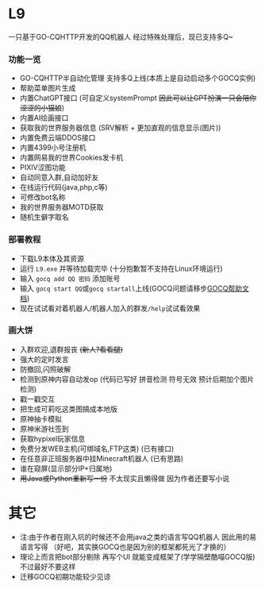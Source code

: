 # L9
 一只基于GO-CQHTTP开发的QQ机器人 经过特殊处理后，现已支持多Q~

### 功能一览
- GO-CQHTTP半自动化管理 支持多Q上线(本质上是自动启动多个GOCQ实例)
- 帮助菜单图片生成
- 内置ChatGPT接口 (可自定义systemPrompt ~~因此可以让GPT扮演一只会陪你涩涩的小猫娘~~)
- 内置AI绘画接口
- 获取我的世界服务器信息 (SRV解析 + 更加直观的信息显示(图片))
- 内置免费云端DDOS接口
- 内置4399小号注册机
- 内置网易我的世界Cookies发卡机
- PIXIV涩图功能
- 自动同意入群,自动加好友
- 在线运行代码(java,php,c等)
- 可修改bot名称
- 我的世界服务器MOTD获取
- 随机生僻字取名

### 部署教程
- 下载L9本体及其资源
- 运行 `L9.exe` 并等待加载完毕 (十分抱歉暂不支持在Linux环境运行)
- 输入 `gocq add QQ 密码` 添加账号
- 输入 `gocq start QQ`或`gocq startall`上线(GOCQ问题请移步[GOCQ帮助文档](https://docs.go-cqhttp.org/guide/#go-cqhttp "GOCQ帮助文档"))
- 现在试试看对着机器人/机器人加入的群发`/help`试试看效果

### 画大饼
- 入群欢迎,退群报丧 ~~(新人?看看腿)~~
- 强大的定时发言
- 防撤回,闪照破解
- 检测到原神内容自动发op (代码已写好 拼音检测 符号无效 预计后期加个图片检测)
- 戳一戳交互
- 把生成可莉吃这类图搞成本地版
- 原神抽卡模拟
- 原神米游社签到
- 获取hypixel玩家信息
- 免费分发WEB主机(可绑域名,FTP这类) (已有接口)
- 在任意非正班服务器中挂Minecraft机器人 (已有思路)
- 谁在窥屏(显示部分IP+归属地)
- ~~用Java或Python重新写一份~~ 不太现实且懒得做 因为作者还要写小说
# 其它
- 注:由于作者在刚入坑的时候还不会用java之类的语言写QQ机器人 因此用的易语言写得 （好吧，其实换GOCQ也是因为别的框架都死光了才换的）
- 理论上而言把bot部分剔除 再写个UI 就能变成框架了(学学隔壁酷喵GOCQ版) 不过最好不要这样
- 迁移GOCQ初期功能较少见谅
